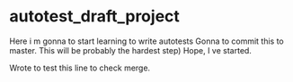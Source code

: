 # autotest_draft_project
Here i m gonna to start learning to write autotests
Gonna to commit this to master.
This will be probably the hardest step) Hope, I ve started.


Wrote to test this line to check merge.
